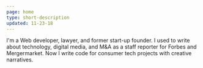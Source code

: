 ```yaml
---
page: home
type: short-description
updated: 11-23-18
---
```


I'm a Web developer, lawyer, and former start-up founder. I used to write about technology, digital media, and M&A as a staff reporter for Forbes and Mergermarket. Now I write code for consumer tech projects with creative narratives.